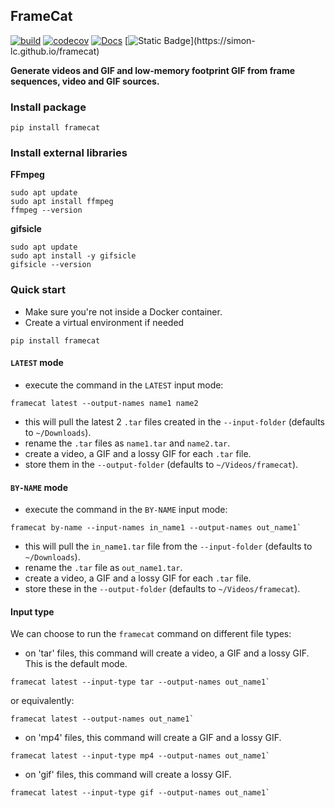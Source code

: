 ## FrameCat
[![build](https://github.com/simon-lc/framecat/actions/workflows/build.yml/badge.svg)](https://github.com/simon-lc/framecat/actions/workflows/build.yml)
[![codecov](https://codecov.io/gh/simon-lc/framecat/graph/badge.svg?token=CUWTT7EK5E)](https://codecov.io/gh/simon-lc/framecat)
[![Docs](https://github.com/simon-lc/framecat/actions/workflows/docs.yml/badge.svg)](https://github.com/simon-lc/framecat/actions/workflows/docs.yml)
[![Static Badge]([https://img.shields.io/badge/just%20the%20message-8A2BE2](https://img.shields.io/badge/any_text-you_like-blue))](https://simon-lc.github.io/framecat)

**Generate videos and GIF and low-memory footprint GIF from frame sequences, video and GIF sources.**

### Install package
```
pip install framecat
```
### Install external libraries
**FFmpeg**
```
sudo apt update
sudo apt install ffmpeg
ffmpeg --version
```

**gifsicle**
```
sudo apt update
sudo apt install -y gifsicle
gifsicle --version
```

### Quick start
- Make sure you're not inside a Docker container.
- Create a virtual environment if needed
```
pip install framecat
```

#### `LATEST` mode
- execute the command in the `LATEST` input mode:
```
framecat latest --output-names name1 name2
```
- this will pull the latest 2 `.tar` files created in the `--input-folder` (defaults to `~/Downloads`).
- rename the `.tar` files as `name1.tar` and `name2.tar`.
- create a video, a GIF and a lossy GIF for each `.tar` file.
- store them in the `--output-folder` (defaults to `~/Videos/framecat`).


#### `BY-NAME` mode
- execute the command in the `BY-NAME` input mode:
```
framecat by-name --input-names in_name1 --output-names out_name1`
```
- this will pull the `in_name1.tar` file from the `--input-folder` (defaults to `~/Downloads`).
- rename the `.tar` file as `out_name1.tar`.
- create a video, a GIF and a lossy GIF for each `.tar` file.
- store these in the `--output-folder` (defaults to `~/Videos/framecat`).


#### Input type
We can choose to run the `framecat` command on different file types:
- on 'tar' files, this command will create a video, a GIF and a lossy GIF. This is the default mode.
```
framecat latest --input-type tar --output-names out_name1`
```
or equivalently:
```
framecat latest --output-names out_name1`
```
- on 'mp4' files, this command will create a GIF and a lossy GIF.
```
framecat latest --input-type mp4 --output-names out_name1`
```
- on 'gif' files, this command will create a lossy GIF.
```
framecat latest --input-type gif --output-names out_name1`
```
